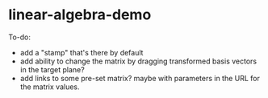 linear-algebra-demo
===================

To-do:

* add a "stamp" that's there by default
* add ability to change the matrix by dragging transformed basis vectors in the target plane?
* add links to some pre-set matrix? maybe with parameters in the URL for the matrix values.
